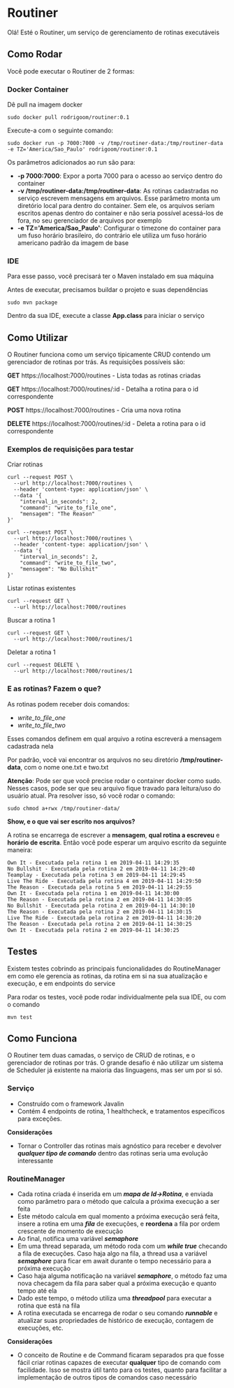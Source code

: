 # Routiner

Olá! Esté o Routiner, um serviço de gerenciamento de rotinas executáveis

## Como Rodar

Você pode executar o Routiner de 2 formas:

### Docker Container
 
Dê pull na imagem docker
```
sudo docker pull rodrigoom/routiner:0.1
```
Execute-a com o seguinte comando:
```
sudo docker run -p 7000:7000 -v /tmp/routiner-data:/tmp/routiner-data -e TZ='America/Sao_Paulo' rodrigoom/routiner:0.1
```

Os parâmetros adicionados ao run são para:
* **-p 7000:7000**: Expor a porta 7000 para o acesso ao serviço dentro do container
* **-v /tmp/routiner-data:/tmp/routiner-data**: As rotinas cadastradas no serviço 
escrevem mensagens em arquivos. Esse parâmetro monta um diretório local para dentro 
do container. Sem ele, os arquivos seriam escritos apenas dentro do container e não
seria possível acessá-los de fora, no seu gerenciador de arquivos por exemplo
* **-e TZ='America/Sao_Paulo'**: Configurar o timezone do container para um fuso horário
brasileiro, do contrário ele utiliza um fuso horário americano padrão da imagem de base 

### IDE
 
Para esse passo, você precisará ter o Maven instalado em sua máquina

Antes de executar, precisamos buildar o projeto e suas dependências
```
sudo mvn package
```

Dentro da sua IDE, execute a classe **App.class** para iniciar o serviço

## Como Utilizar

O Routiner funciona como um serviço tipicamente CRUD contendo um gerenciador de rotinas por trás.
As requisições possíveis são:

**GET** https://localhost:7000/routines - Lista todas as rotinas criadas 

**GET** https://localhost:7000/routines/:id - Detalha a rotina para o id correspondente

**POST** https://localhost:7000/routines - Cria uma nova rotina 

**DELETE** https://localhost:7000/routines/:id - Deleta a rotina para o id correspondente 

### Exemplos de requisições para testar

Criar rotinas
```
curl --request POST \
  --url http://localhost:7000/routines \
  --header 'content-type: application/json' \
  --data '{
    "interval_in_seconds": 2,
    "command": "write_to_file_one",
    "mensagem": "The Reason"
}'
```

```
curl --request POST \
  --url http://localhost:7000/routines \
  --header 'content-type: application/json' \
  --data '{
    "interval_in_seconds": 2,
    "command": "write_to_file_two",
    "mensagem": "No Bullshit"
}'
```

Listar rotinas existentes
```
curl --request GET \
  --url http://localhost:7000/routines
```

Buscar a rotina 1
```
curl --request GET \
  --url http://localhost:7000/routines/1
```

Deletar a rotina 1
```
curl --request DELETE \
  --url http://localhost:7000/routines/1
```

### E as rotinas? Fazem o que?

As rotinas podem receber dois comandos:

* *write_to_file_one*
* *write_to_file_two*

Esses comandos definem em qual arquivo a rotina 
escreverá a mensagem cadastrada nela

Por padrão, você vai encontrar os arquivos no 
seu diretório **/tmp/routiner-data**, com o nome
one.txt e two.txt

**Atenção**: Pode ser que você precise rodar o container docker como sudo.
Nesses casos, pode ser que seu arquivo fique travado para leitura/uso do usuário atual.
Pra resolver isso, só você rodar o comando:

```
sudo chmod a+rwx /tmp/routiner-data/
```

**Show, e o que vai ser escrito nos arquivos?**

A rotina se encarrega de escrever a **mensagem**, 
**qual rotina a escreveu** e **horário de escrita**.
Então você pode esperar um arquivo escrito da seguinte
maneira:

```
Own It - Executada pela rotina 1 em 2019-04-11 14:29:35
No Bullshit - Executada pela rotina 2 em 2019-04-11 14:29:40
Teamplay - Executada pela rotina 3 em 2019-04-11 14:29:45
Live The Ride - Executada pela rotina 4 em 2019-04-11 14:29:50
The Reason - Executada pela rotina 5 em 2019-04-11 14:29:55
Own It - Executada pela rotina 1 em 2019-04-11 14:30:00
The Reason - Executada pela rotina 2 em 2019-04-11 14:30:05
No Bullshit - Executada pela rotina 2 em 2019-04-11 14:30:10
The Reason - Executada pela rotina 2 em 2019-04-11 14:30:15
Live The Ride - Executada pela rotina 2 em 2019-04-11 14:30:20
The Reason - Executada pela rotina 2 em 2019-04-11 14:30:25
Own It - Executada pela rotina 2 em 2019-04-11 14:30:25
```

## Testes 

Existem testes cobrindo as principais funcionalidades do RoutineManager em como ele
gerencia as rotinas, da rotina em si na sua atualização e execução, e em endpoints do
service

Para rodar os testes, você pode rodar individualmente pela sua IDE, ou
com o comando

```
mvn test
```

## Como Funciona

O Routiner tem duas camadas, o serviço de CRUD de rotinas, e o gerenciador
de rotinas por trás. O grande desafio é não utilizar um sistema de Scheduler
já existente na maioria das linguagens, mas ser um por si só.

### Serviço

* Construído com o framework Javalin
* Contém 4 endpoints de rotina, 1 healthcheck, 
e tratamentos específicos para exceções.

**Considerações**
* Tornar o Controller das rotinas mais agnóstico para receber e devolver ***qualquer tipo
de comando*** dentro das rotinas seria uma evolução interessante

### RoutineManager

* Cada rotina criada é inserida em um ***mapa de Id->Rotina***, e enviada como parâmetro
para o método que calcula a próxima execução a ser feita
* Este método calcula em qual momento a próxima execução será feita, insere
a rotina em uma ***fila*** de execuções, e **reordena** a fila por ordem crescente
de momento de execução
* Ao final, notifica uma variável ***semaphore***
* Em uma thread separada, um método roda com um ***while true*** checando a fila
de execuções. Caso haja algo na fila, a thread usa a variável ***semaphore***
para ficar em await durante o tempo necessário para a próxima execução
* Caso haja alguma notificação na variável ***semaphore***, o método faz uma nova checagem
da fila para saber qual a próxima execução e quanto tempo até ela
* Dado este tempo, o método utiliza uma ***threadpool*** para executar a rotina que está na fila
* A rotina executada se encarrega de rodar o seu comando ***runnable***
e atualizar suas propriedades de histórico de execução, contagem de execuções,
etc.

**Considerações**

* O conceito de Routine e de Command ficaram separados pra que fosse fácil
criar rotinas capazes de executar **qualquer** tipo de comando com facilidade.
Isso se mostra útil tanto para os testes, quanto para facilitar a implementação
de outros tipos de comandos caso necessário 

